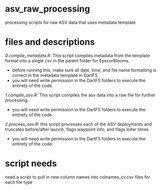 # asv_raw_processing
processing scripts for raw ASV data that uses metadata template

# files and descriptions
*0.compile_metadata.R*: This script compiles metadata from the template format into a single csv in the parent folder for EpscorBlooms.
 - before running this, make sure all date, time, and file name formatting is correct in the metadata template in DartFS
 - you will need write permission in the DartFS folders to execute the entirety of the code.

*1.compile_asv.R*: This script compiles the asv data into a raw file for further processing.
 - you will need write permission in the DartFS folders to execute the entirety of the code.

*2.process_asv.R*: this script processes each of the ASV deployments and truncates before/after launch, flags waypoint info, and flags loiter times
 - you will need write permission in the DartFS folders to execute the entirety of the code.

# script needs
need a script to pull in new column names into colnames_cv.csv files for each file type
